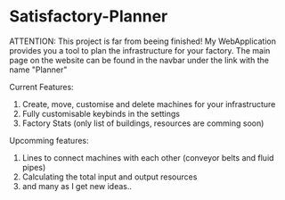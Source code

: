 # Satisfactory-Planner
ATTENTION: This project is far from beeing finished!
My WebApplication provides you a tool to plan the infrastructure for your factory.
The main page on the website can be found in the navbar under the link with the name "Planner"

Current Features:
1. Create, move, customise and delete machines for your infrastructure
2. Fully customisable keybinds in the settings
3. Factory Stats (only list of buildings, resources are comming soon)

Upcomming features:
1. Lines to connect machines with each other (conveyor belts and fluid pipes)
2. Calculating the total input and output resources
3. and many as I get new ideas..

